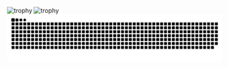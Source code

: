 ![trophy](https://github.com/eeric/github-profile-trophy)
![trophy](https://github-profile-trophy.vercel.app/?username=eeric&title=Stars,Followers,Commits,Repositories,Issues,MultiLanguage&theme=discord&margin-w=20&margin-h=15)
![image](https://github.com/eeric/Pedestrian-detection-paper-list/blob/main/Visualize/github-snake.svg)


